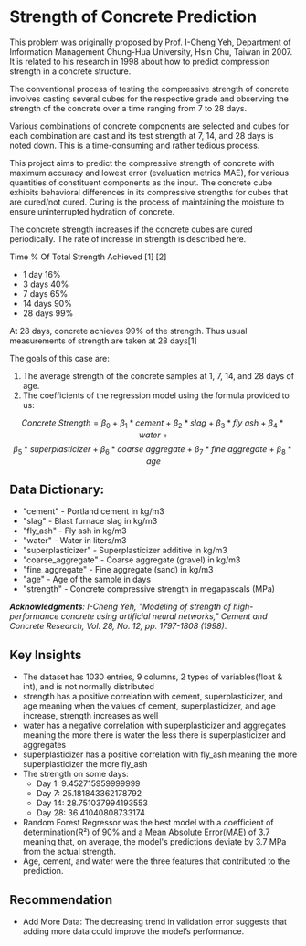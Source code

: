 # Strength of Concrete Prediction
This problem was originally proposed by Prof. I-Cheng Yeh, Department of Information Management Chung-Hua University, Hsin Chu, Taiwan in 2007. It is related to his research in 1998 about how to predict compression strength in a concrete structure.

The conventional process of testing the compressive strength of concrete involves casting several cubes for the respective grade and observing the strength of the concrete over a time ranging from 7 to 28 days.

Various combinations of concrete components are selected and cubes for each combination are cast and its test strength at 7, 14, and 28 days is noted down. This is a time-consuming and rather tedious process.

This project aims to predict the compressive strength of concrete with maximum accuracy and lowest error (evaluation metrics MAE), for various quantities of constituent components as the input. The concrete cube exhibits behavioral differences in its compressive strengths for cubes that are cured/not cured. Curing is the process of maintaining the moisture to ensure uninterrupted hydration of concrete.

The concrete strength increases if the concrete cubes are cured periodically. The rate of increase in strength is described here.

Time % Of Total Strength Achieved [1] [2]

* 1 day 16%
* 3 days 40%
* 7 days 65%
* 14 days 90%
* 28 days 99%

At 28 days, concrete achieves 99% of the strength. Thus usual measurements of strength are taken at 28 days[1] 

The goals of this case are:

1. The average strength of the concrete samples at 1, 7, 14, and 28 days of age.
2. The coefficients of the regression model using the formula provided to us:

$$ Concrete \ Strength = \beta_{0} \ + \ \beta_{1}*cement \ + \ \beta_{2}*slag \ + \ \beta_{3}*fly \ ash  \ + \ \beta_{4}*water \ + $$ 
$$ \beta_{5}*superplasticizer \ + \ \beta_{6}*coarse \ aggregate \ + \ \beta_{7}*fine \ aggregate \ + \ \beta_{8}*age $$

## Data Dictionary:
- "cement" - Portland cement in kg/m3
- "slag" - Blast furnace slag in kg/m3
- "fly_ash" - Fly ash in kg/m3
- "water" - Water in liters/m3
- "superplasticizer" - Superplasticizer additive in kg/m3
- "coarse_aggregate" - Coarse aggregate (gravel) in kg/m3
- "fine_aggregate" - Fine aggregate (sand) in kg/m3
- "age" - Age of the sample in days
- "strength" - Concrete compressive strength in megapascals (MPa)

***Acknowledgments**: I-Cheng Yeh, "Modeling of strength of high-performance concrete using artificial neural networks," Cement and Concrete Research, Vol. 28, No. 12, pp. 1797-1808 (1998)*.

## Key Insights
- The dataset has 1030 entries, 9 columns, 2 types of variables(float & int), and is not normally distributed
- strength has a positive correlation with cement, superplasticizer, and age meaning when the values of cement, superplasticizer, and age increase, strength increases as well
- water has a  negative correlation with superplasticizer and aggregates meaning the more there is water the less there is superplasticizer and aggregates 
- superplasticizer has a positive correlation with fly_ash meaning the more superplasticizer the more fly_ash
- The strength on some days:
  - Day 1:  9.452715959999999
  - Day 7:  25.181843362178792
  - Day 14:  28.751037994193553
  - Day 28:  36.41040808733174
- Random Forest Regressor was the best model with a coefficient of determination(R²) of 90% and a Mean Absolute Error(MAE) of 3.7 meaning that, on average, the model's predictions deviate by 3.7 MPa from the actual strength.
- Age, cement, and water were the three features that contributed to the prediction.
  
## Recommendation
- Add More Data: The decreasing trend in validation error suggests that adding more data could improve the model’s performance.
